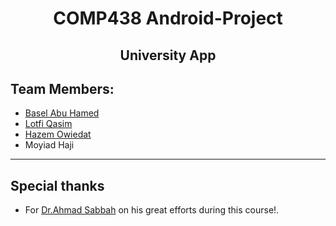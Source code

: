 
 <H1 align="center" > <strong> COMP438 Android-Project </strong> </H1>

 <H2 align="center" > <strong>University App</strong> </H2>

## Team Members:

* [Basel Abu Hamed](https://github.com/BaselAbuHamed)
* [Lotfi Qasim](https://github.com/lutfiqasim)
* [Hazem Owiedat](https://github.com/ewidathazem)
* Moyiad Haji
 
***
## Special thanks
* For [Dr.Ahmad Sabbah](https://github.com/asabbah44) on his great efforts during this course!.




